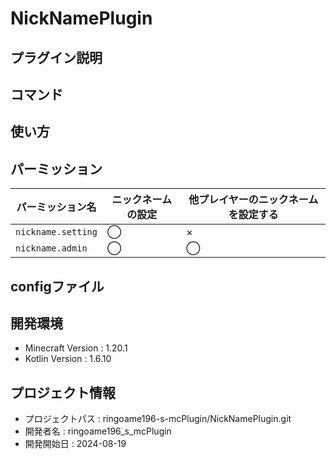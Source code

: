 # NickNamePlugin

## プラグイン説明

## コマンド

## 使い方

## パーミッション
| パーミッション名           | ニックネームの設定 | 他プレイヤーのニックネームを設定する |
|--------------------|-----------|--------------------|
| `nickname.setting` | ◯         | ×                  |
| `nickname.admin`   | ◯         | ◯                  |
## configファイル

## 開発環境
- Minecraft Version : 1.20.1
- Kotlin Version : 1.6.10

## プロジェクト情報
- プロジェクトパス : ringoame196-s-mcPlugin/NickNamePlugin.git
- 開発者名 : ringoame196_s_mcPlugin
- 開発開始日 : 2024-08-19

